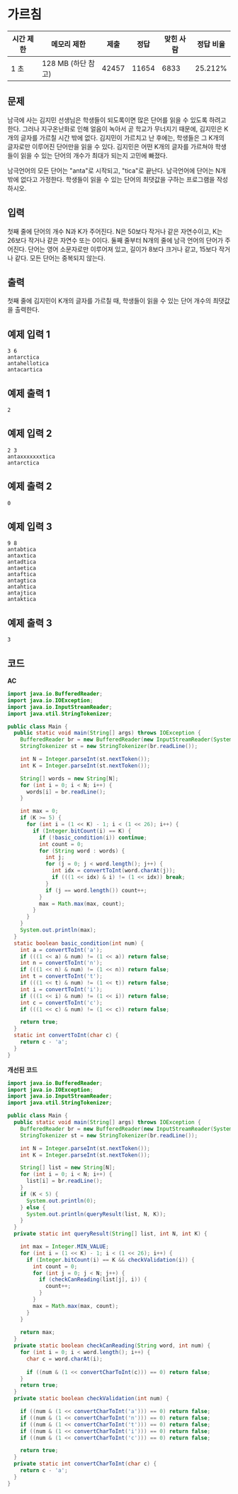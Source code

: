 # 가르침 

|시간 제한	|메모리 제한	|제출	|정답	|맞힌 사람	|정답 비율|
|---|---|---|---|---|---|
|1 초	|128 MB (하단 참고)	|42457	|11654|	6833	|25.212%|

## 문제 

남극에 사는 김지민 선생님은 학생들이 되도록이면 많은 단어를 읽을 수 있도록 하려고 한다. 그러나 지구온난화로 인해 얼음이 녹아서 곧 학교가 무너지기 때문에, 김지민은 K개의 글자를 가르칠 시간 밖에 없다. 김지민이 가르치고 난 후에는, 학생들은 그 K개의 글자로만 이루어진 단어만을 읽을 수 있다. 김지민은 어떤 K개의 글자를 가르쳐야 학생들이 읽을 수 있는 단어의 개수가 최대가 되는지 고민에 빠졌다.

남극언어의 모든 단어는 "anta"로 시작되고, "tica"로 끝난다. 남극언어에 단어는 N개 밖에 없다고 가정한다. 학생들이 읽을 수 있는 단어의 최댓값을 구하는 프로그램을 작성하시오.

## 입력 

첫째 줄에 단어의 개수 N과 K가 주어진다. N은 50보다 작거나 같은 자연수이고, K는 26보다 작거나 같은 자연수 또는 0이다. 둘째 줄부터 N개의 줄에 남극 언어의 단어가 주어진다. 단어는 영어 소문자로만 이루어져 있고, 길이가 8보다 크거나 같고, 15보다 작거나 같다. 모든 단어는 중복되지 않는다.

## 출력

첫째 줄에 김지민이 K개의 글자를 가르칠 때, 학생들이 읽을 수 있는 단어 개수의 최댓값을 출력한다.

## 예제 입력 1

```
3 6
antarctica
antahellotica
antacartica
```

## 예제 출력 1

```
2
```

## 예제 입력 2

```
2 3
antaxxxxxxxtica
antarctica
```

## 예제 출력 2

```
0
```

## 예제 입력 3

```
9 8
antabtica
antaxtica
antadtica
antaetica
antaftica
antagtica
antahtica
antajtica
antaktica
```

## 예제 출력 3

```
3
```

## 코드 

**AC**

```java
import java.io.BufferedReader;
import java.io.IOException;
import java.io.InputStreamReader;
import java.util.StringTokenizer;

public class Main {
  public static void main(String[] args) throws IOException {
    BufferedReader br = new BufferedReader(new InputStreamReader(System.in));
    StringTokenizer st = new StringTokenizer(br.readLine());

    int N = Integer.parseInt(st.nextToken());
    int K = Integer.parseInt(st.nextToken());

    String[] words = new String[N];
    for (int i = 0; i < N; i++) {
      words[i] = br.readLine();
    }

    int max = 0;
    if (K >= 5) {
      for (int i = (1 << K) - 1; i < (1 << 26); i++) {
        if (Integer.bitCount(i) == K) {
          if (!basic_condition(i)) continue;
          int count = 0;
          for (String word : words) {
            int j;
            for (j = 0; j < word.length(); j++) {
              int idx = convertToInt(word.charAt(j));
              if (((1 << idx) & i) != (1 << idx)) break;
            }
            if (j == word.length()) count++;
          }
          max = Math.max(max, count);
        }
      }
    }
    System.out.println(max);
  }
  static boolean basic_condition(int num) {
    int a = convertToInt('a');
    if (((1 << a) & num) != (1 << a)) return false;
    int n = convertToInt('n');
    if (((1 << n) & num) != (1 << n)) return false;
    int t = convertToInt('t');
    if (((1 << t) & num) != (1 << t)) return false;
    int i = convertToInt('i');
    if (((1 << i) & num) != (1 << i)) return false;
    int c = convertToInt('c');
    if (((1 << c) & num) != (1 << c)) return false;

    return true;
  }
  static int convertToInt(char c) {
    return c - 'a';
  }
}
```

**개선된 코드**

```java
import java.io.BufferedReader;
import java.io.IOException;
import java.io.InputStreamReader;
import java.util.StringTokenizer;

public class Main {
  public static void main(String[] args) throws IOException {
    BufferedReader br = new BufferedReader(new InputStreamReader(System.in));
    StringTokenizer st = new StringTokenizer(br.readLine());

    int N = Integer.parseInt(st.nextToken());
    int K = Integer.parseInt(st.nextToken());

    String[] list = new String[N];
    for (int i = 0; i < N; i++) {
      list[i] = br.readLine();
    }
    if (K < 5) {
      System.out.println(0);
    } else {
      System.out.println(queryResult(list, N, K));
    }
  }
  private static int queryResult(String[] list, int N, int K) {

    int max = Integer.MIN_VALUE;
    for (int i = (1 << K) - 1; i < (1 << 26); i++) {
      if (Integer.bitCount(i) == K && checkValidation(i)) {
        int count = 0;
        for (int j = 0; j < N; j++) {
          if (checkCanReading(list[j], i)) {
            count++;
          }
        }
        max = Math.max(max, count);
      }
    }
    
    return max;
  }
  private static boolean checkCanReading(String word, int num) {
    for (int i = 0; i < word.length(); i++) {
      char c = word.charAt(i);
      
      if ((num & (1 << convertCharToInt(c))) == 0) return false;
    }
    return true;
  }
  private static boolean checkValidation(int num) {

    if ((num & (1 << convertCharToInt('a'))) == 0) return false;
    if ((num & (1 << convertCharToInt('n'))) == 0) return false;
    if ((num & (1 << convertCharToInt('t'))) == 0) return false;
    if ((num & (1 << convertCharToInt('i'))) == 0) return false;
    if ((num & (1 << convertCharToInt('c'))) == 0) return false;

    return true;
  }
  private static int convertCharToInt(char c) {
    return c - 'a';
  }
}
```